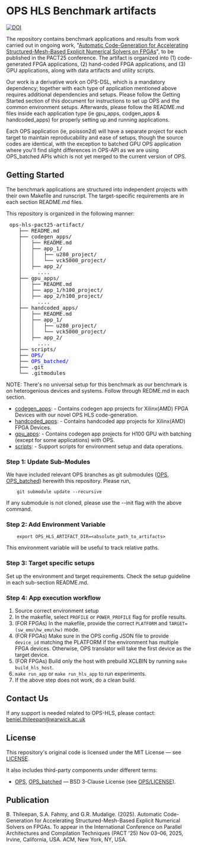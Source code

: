 # OPS HLS Benchmark artifacts

[![DOI](https://zenodo.org/badge/1027688133.svg)](https://doi.org/10.5281/zenodo.16785478)

The repository contains benchmark applications and results from work carried out in ongoing work, "[Automatic Code-Generation for Accelerating Structured-Mesh-Based Explicit Numerical Solvers on FPGAs](#publication)", to be published in the PACT25 conference. The artifact is organized into (1) code-generated FPGA applications, (2) hand-coded FPGA applications, and (3) GPU applications,  along with data artifacts and utility scripts. 

Our work is a derivative work on OPS-DSL, which is a mandatory dependency; together with each type of application mentioned above requires additional dependencies and setups. 
Please follow the Getting Started section of this document for instructions to set up OPS and the common environment setups. Afterwards, please follow the README.md files inside each application type (ie gpu_apps, codgen_apps & handcoded_apps) for properly setting up and running applications. 

Each OPS application (ie, poisson2d) will have a separate project for each target to maintain reproducability and ease of setups, though the source codes are identical, with the exception to batched GPU OPS application where you'll find slight differences in OPS-API as we are using OPS_batched APIs which is not yet merged to the current version of OPS.

## Getting Started

The benchmark applications are structured into independent projects with their own Makefile and runscript. The target-specific requirements are in each section README.md files.

This repository is organized in the following manner:

<pre> ops-hls-pact25-artifact/ 
    ├── README.md 
    ├── codegen_apps/
    │   ├── README.md 
    │   ├── app_1/
    │   │   ├── u280_project/
    │   │   └── vck5000_project/
    │   ├── app_2/
    │     ....
    ├── gpu_apps/
    │   ├── README.md 
    │   ├── app_1/h100_project/ 
    │   ├── app_2/h100_project/
    │     ....
    ├── handcoded_apps/
    │   ├── README.md 
    │   ├── app_1/
    │   │   ├── u280_project/
    │   │   └── vck5000_project/
    │   ├── app_2/
    │     ....
    ├── scripts/
    ├── <font color="blue">OPS/</font>
    ├── <font color="blue">OPS_batched/</font>
    ├── .git
    └── .gitmodules</pre>

NOTE: There's no universal setup for this benchmark as our benchmark is on heterogenious devices and systems. Follow through REDME.md in each section. 

* [codegen_apps](./codegen_apps): - Contains codegen app projects for Xilinx(AMD) FPGA Devices with our novel OPS HLS code-generation.
* [handcoded_apps](./hancoded_apps): - Contains handcoded app projects for Xilinx(AMD) FPGA Devices.
* [gpu_apps](./gpu_apps): - Contains codegen app projects for H100 GPU with batching (except for some applications) with OPS.
* [scripts](./scripts): - Support scripts for environment setup and data operations. 

### Step 1: Update Sub-Modules

We have included relevant OPS branches as git submodules ([OPS](./OPS), [OPS_batched](./OPS_batched)) herewith this repository. Please run,

        git submodule update --recursive
        
If any submodule is not cloned, please use the --init flag with the above command.

### Step 2: Add Environment Variable

        export OPS_HLS_ARTIFACT_DIR=<absolute_path_to_artifacts>

This environment variable will be useful to track relative paths. 

### Step 3: Target specific setups

Set up the environment and target requirements. Check the setup guideline in each sub-section README.md. 

### Step 4: App execution workflow

1. Source correct environment setup
2. In the makefile, select ```PROFILE``` or ```POWER_PROFILE``` flag for profile results. 
3. (FOR FPGAs) In the makefile, provide the correct ```PLATFORM``` and ```TARGET=(sw_emu\hw_emu\hw)``` mode.
4. (FOR FPGAs) Make sure in the OPS config JSON file to provide ```device_id``` matching the PLATFORM if the environment has multiple FPGA devices. Otherwise, OPS translator will take the first device as the target device. 
5. (FOR FPGAs) Build only the host with prebuild XCLBIN by running ```make build_hls_host```.
6. ```make run_app``` or ```make run_hls_app``` to run experiments. 
7. If the above step does not work, do a clean build.
   
## Contact Us

If any support is needed related to OPS-HLS, please contact:
beniel.thileepan@warwick.ac.uk

## License

This repository's original code is licensed under the MIT License — see [LICENSE](LICENSE).

It also includes third-party components under different terms:

- [OPS](./OPS), [OPS_batched](./OPS_batched) — BSD 3-Clause License (see [OPS/LICENSE](./OPS/LICENSE)).

## Publication

B. Thileepan, S.A. Fahmy, and G.R. Mudalige. (2025). Automatic Code-Generation for Accelerating Structured-Mesh-Based Explicit Numerical Solvers on FPGAs. To appear in the International Conference on Parallel Architectures and Compilation Techniques (PACT '25) Nov 03–06, 2025, Irvine, California, USA. ACM, New York, NY, USA.
